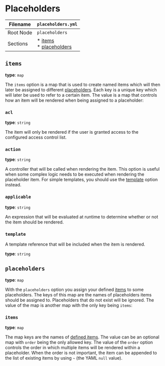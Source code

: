 # Placeholders

| Filename   | `placeholders.yml`                                                                                                  |
|------------|---------------------------------------------------------------------------------------------------------------------|
| Root Node  | `placeholders`                                                                                                      |
| Sections   | * [items](#reference-placeholders-section-items)<br/>* [placeholders](#reference-placeholders-section-placeholders) |

<a id="reference-placeholders-section-items"></a>

## `items`

**type**: `map`

The `items` option is a map that is used to create named items which will then later be assigned
to different [placeholders](#reference-placeholders-section-placeholders). Each key is a
unique key which will later be used to refer to a certain item. The value is a map that controls
how an item will be rendered when being assigned to a placeholder:

### `acl`

**type**: `string`

The item will only be rendered if the user is granted access to the configured access control list.

### `action`

**type**: `string`

A controller that will be called when rendering the item. This option is useful when some complex
logic needs to be executed when rendering the placeholder item. For simple templates, you should
use the [template]() option instead.

### `applicable`

**type**: `string`

An expression that will be evaluated at runtime to determine whether or not the item should be
rendered.

### `template`

A template reference that will be included when the item is rendered.

**type**: `string`

<a id="reference-placeholders-section-placeholders"></a>

## `placeholders`

**type**: `map`

With the `placeholders` option you assign your defined [items](#reference-placeholders-section-items)
to some placeholders. The keys of this map are the names of placeholders items should be assigned
to. Placeholders that do not exist will be ignored. The value of the map is another map with the
only key being `items`:

### `items`

**type**: `map`

The map keys are the names of [defined items](#reference-placeholders-section-items). The
value can be an optional map with `order` being the only allowed key. The value of the `order`
option controls the order in which multiple items will be rendered within a placeholder. When the
order is not important, the item can be appended to the list of existing items by using `~` (the
YAML `null` value).
